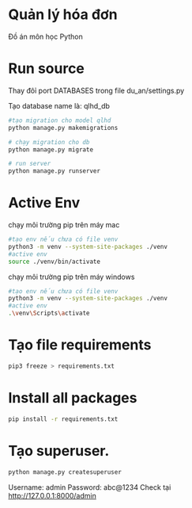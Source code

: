 # Quản lý hóa đơn
Đồ án môn học Python
# Run source
Thay đôỉ port DATABASES trong file du_an/settings.py

Tạo database name là: qlhd_db
```bash
#tạo migration cho model qlhd
python manage.py makemigrations
```
```bash
# chạy migration cho db
python manage.py migrate
```
```bash
# run server
python manage.py runserver
```
# Active Env
chạy môi trường pip trên máy mac
```bash
#tạo env nếu chưa có file venv
python3 -m venv --system-site-packages ./venv
#active env
source ./venv/bin/activate 
```

chạy môi trường pip trên máy windows
```bash
#tạo env nếu chưa có file venv
python3 -m venv --system-site-packages ./venv
#active env
.\venv\Scripts\activate 
```

# Tạo file requirements
```bash
pip3 freeze > requirements.txt
```

# Install all packages
```bash
pip install -r requirements.txt
```
# Tạo superuser.
```bash
python manage.py createsuperuser
```
Username: admin
Password: abc@1234
Check tại http://127.0.0.1:8000/admin